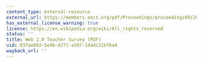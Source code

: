```yaml
---
content_type: external-resource
external_url: https://members.aect.org/pdf/Proceedings/proceedings09/2009/09_1.pdf
has_external_license_warning: true
license: https://en.wikipedia.org/wiki/All_rights_reserved
status: ''
title: Web 2.0 Teacher Survey (PDF)
uid: 837ae892-5e4b-4271-a39f-1dadc21bf6a4
wayback_url: ''
---
```


